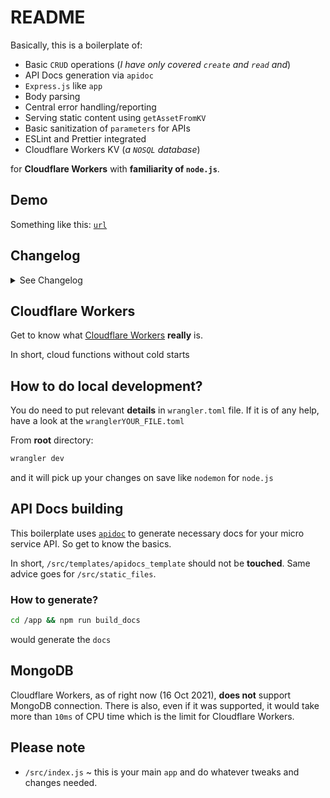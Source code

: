 # README

Basically, this is a boilerplate of:

- Basic `CRUD` operations (_I have only covered `create` and `read` and_)
- API Docs generation via `apidoc`
- `Express.js` like `app`
- Body parsing
- Central error handling/reporting
- Serving static content using `getAssetFromKV`
- Basic sanitization of `parameters` for APIs
- ESLint and Prettier integrated
- Cloudflare Workers KV (_a `NOSQL` database_)

for **Cloudflare Workers** with **familiarity of `node.js`**.

## Demo

Something like this: [`url`](https://url.hashir.app)

## Changelog

<details>
<summary>See Changelog</summary>

## 25th Dec 2021

### `app/allAPIs.js`

- A single file to register `API`s

### `app/config.js`

- `allowedOrigins` which orgins should be allowed

### `app/index.js`

- Cleaned up.
- Its now much simple to follow.
- From 168 lines to 10 lines

### `app/api/isSlugTaken.js`

- New API `/:slug/taken`
- It will check if the `slug` chosen by user is already taken or not.

### `app/api/links.js`

- Uses moudlarised `middleware` functions instead of from one `index.js` file

### `app/api/slug.js`

- Uses moudlarised `middleware` functions instead of from one `index.js` file

### `app/db/kv.js`

- `isSlugTaken` return json with following keys:
  - `taken`
  - `slug`

### `app/helpers/ids.js`

`ids` used for generating unique shorted url slug put under its own helper file

### `restifyHelpers.fail`, `restifyHelpers.ok`

- Returns all enabled `CORS` headers
- some **`snake_case`** variable names changed to **`lowerCamelCase`** names

### `app/middleware/cors.js`

- `isOriginAllowed` ~ Will check if the `request`'s origin is one of the allowed ones or not.
- `handleWhenOriginNotAllowed` ~ Simply throws `APIError` informing user that they are trying to request from non allowed origin.

### `app/middleware/gracefulErrorHandling.js`

- This will catch any `err`(s) thrown by the APIs and return to the user the appropriate error or forwarding the error which was originally throw as `APIError`.

### `app/middleware/measureDateDuration.js`

- Simply attaches current `Date` object to the request so that when sending a response, we can calculate the duration.

### `app/middleware/notFound.js`

- It simply informs the user that the API they are looking for does not exist.

### `app/middleware/parseJsonBody.js`

- It basically parses the `body` of the `request` appropriate to its content type.

### `app/middleware/redirectToDocs.js`

- It simply just redirect the user to the `.docs` when visiting home page of the API i.e. `/` root path.

### `app/middleware/routing.js`

- It takes care of `CORS` as well as:
  - redirecting to `/docs` when visiting root path
  - serving docs from `KV` when visiting `/docs`
  - also handling API requests
  - central error catching when APIs throw errors

### `app/middleware/serveDocs.js`

- It serves our `docs` i.e. all the generated HTML files from `KV` database and responds when cannot find or going haywire in the process.

</details>

## Cloudflare Workers

Get to know what [Cloudflare Workers](https://workers.cloudflare.com/) **really** is.

In short, cloud functions without cold starts

## How to do local development?

You do need to put relevant **details** in `wrangler.toml` file.
If it is of any help, have a look at the `wranglerYOUR_FILE.toml`

From **root** directory:

```bash
wrangler dev
```

and it will pick up your changes on save like `nodemon` for `node.js`

## API Docs building

This boilerplate uses [`apidoc`](https://www.npmjs.com/package/apidoc) to generate necessary docs for your micro service API. So get to know the basics.

In short, `/src/templates/apidocs_template` should not be **touched**. Same advice goes for `/src/static_files`.

### How to generate?

```bash
cd /app && npm run build_docs
```

would generate the `docs`

## MongoDB

Cloudflare Workers, as of right now (16 Oct 2021), **does not** support
MongoDB connection. There is also, even if it was supported, it would take
more than `10ms` of CPU time which is the limit for Cloudflare Workers.

## Please note

- `/src/index.js` ~ this is your main `app` and do whatever tweaks and changes needed.
